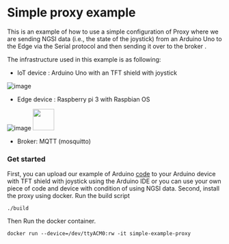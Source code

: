 # Simple proxy example

This is an example of how to use a simple configuration of Proxy where we are sending NGSI data (i.e., the state of the joystick) from an Arduino Uno to the Edge  via the Serial protocol and then sending it over to the broker .

The infrastructure used in this example is as following: 
- IoT device : Arduino Uno with an TFT shield with joystick

![image](https://user-images.githubusercontent.com/47181226/134436124-395e29a7-dd3a-4503-a9ec-1a9c372b6c6a.png)

- Edge device : Raspberry pi 3 with Raspbian OS

![image](https://user-images.githubusercontent.com/47181226/134436426-b6a3a015-7f1b-4ac9-baf3-ca26b4faebca.png)
<img src=https://user-images.githubusercontent.com/47181226/134436426-b6a3a015-7f1b-4ac9-baf3-ca26b4faebca.png width=50 length=50>

- Broker: MQTT (mosquitto)
### Get started
First, you can upload our example of Arduino [code](https://github.com/Smart-IoT-Systems/FaaS4IoT/blob/main/proxy/examples/Simple/arduino_joystick.ino) to your Arduino device with TFT shield with joystick using the Arduino IDE or you can use your own piece of code and device with condition of using NGSI data.
Second, install the proxy using docker. Run the build script 
  
    ./build
Then Run the docker container.
  
    docker run --device=/dev/ttyACM0:rw -it simple-example-proxy
